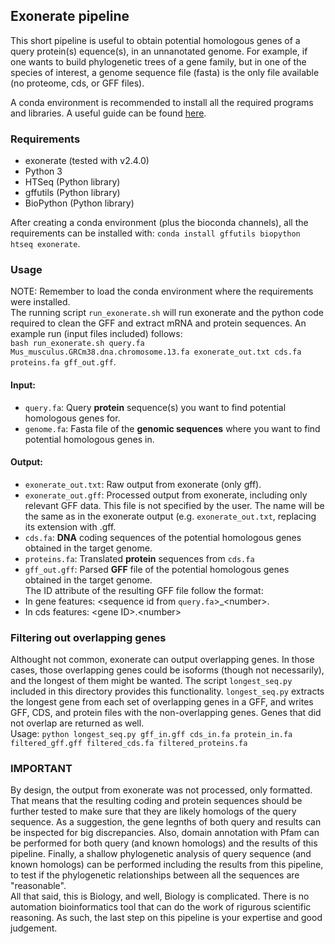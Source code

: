 ## Exonerate pipeline

This short pipeline is useful to obtain potential homologous genes of a query protein(s) equence(s), in an unnanotated genome. For example, if one wants to build phylogenetic trees of a gene family, but in one of the species of interest, a genome sequence file (fasta) is the only file available (no proteome, cds, or GFF files).  

A conda environment is recommended to install all the required programs and libraries. A useful guide can be found [here](https://bioconda.github.io/user/install.html).  
### Requirements
* exonerate (tested with v2.4.0)
* Python 3
* HTSeq (Python library)
* gffutils (Python library)
* BioPython (Python library)

After creating a conda environment (plus the bioconda channels), all the requirements can be installed with: `conda install gffutils biopython htseq exonerate`.  

### Usage
NOTE: Remember to load the conda environment where the requirements were installed.  
The running script `run_exonerate.sh` will run exonerate and the python code required to clean the GFF and extract mRNA and protein sequences. An example run (input files included) follows:  
`bash run_exonerate.sh query.fa Mus_musculus.GRCm38.dna.chromosome.13.fa exonerate_out.txt cds.fa proteins.fa gff_out.gff`.  

#### Input:
* `query.fa`: Query **protein** sequence(s) you want to find potential homologous genes for.
* `genome.fa`: Fasta file of the **genomic sequences** where you want to find potential homologous genes in.
#### Output:
* `exonerate_out.txt`: Raw output from exonerate (only gff).
* `exonerate_out.gff`: Processed output from exonerate, including only relevant GFF data. This file is not specified by the user. The name will be the same as in the exonerate output (e.g. `exonerate_out.txt`, replacing its extension with .gff.
* `cds.fa`: **DNA** coding sequences of the potential homologous genes obtained in the target genome.
* `proteins.fa`: Translated **protein** sequences from `cds.fa`
* `gff_out.gff`: Parsed **GFF** file of the potential homologous genes obtained in the target genome.  
The ID attribute of the resulting GFF file follow the format:
* In gene features: \<sequence id from `query.fa`\>_\<number\>.
* In cds features: \<gene ID>.\<number\>

### Filtering out overlapping genes
Althought not common, exonerate can output overlapping genes. In those cases, those overlapping genes could be isoforms (though not necessarily), and the longest of them might be wanted. The script `longest_seq.py` included in this directory provides this functionality. `longest_seq.py` extracts the longest gene from each set of overlapping genes in a GFF, and writes GFF, CDS, and protein files with the non-overlapping genes. Genes that did not overlap are returned as well.  
Usage: `python longest_seq.py gff_in.gff cds_in.fa protein_in.fa filtered_gff.gff filtered_cds.fa filtered_proteins.fa`

### IMPORTANT
By design, the output from exonerate was not processed, only formatted. That means that the resulting coding and protein sequences should be further tested to make sure that they are likely homologs of the query sequence. As a suggestion, the gene legnths of both query and results can be inspected for big discrepancies. Also, domain annotation with Pfam can be performed for both query (and known homologs) and the results of this pipeline. Finally, a shallow phylogenetic analysis of query sequence (and known homologs) can be performed including the results from this pipeline, to test if the phylogenetic relationships between all the sequences are "reasonable".  
All that said, this is Biology, and well, Biology is complicated. There is no automation bioinformatics tool that can do the work of rigurous scientific reasoning. As such, the last step on this pipeline is your expertise and good judgement.

